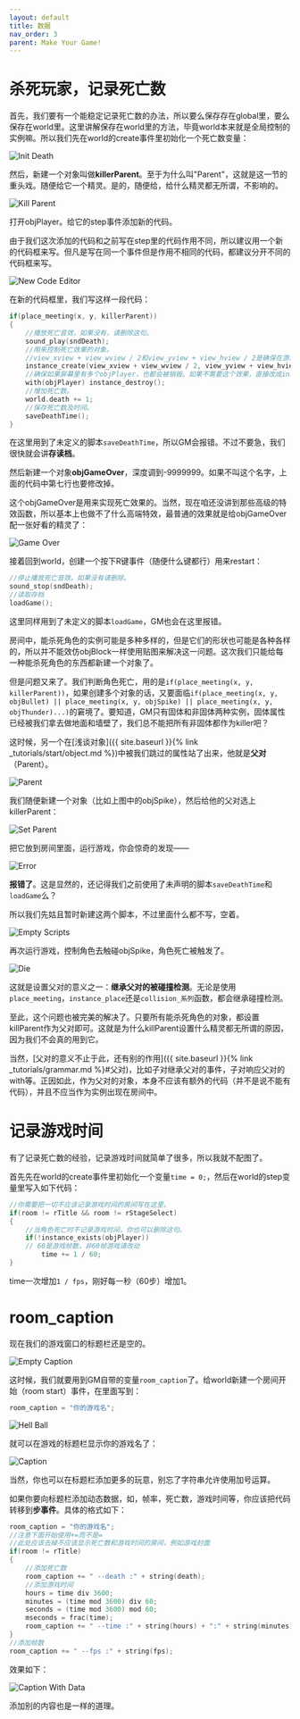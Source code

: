 ```yaml
---
layout: default
title: 数据
nav_order: 3
parent: Make Your Game!
---
```


# 杀死玩家，记录死亡数

首先，我们要有一个能稳定记录死亡数的办法，所以要么保存存在global里，要么保存在world里。这里讲解保存在world里的方法，毕竟world本来就是全局控制的实例嘛。所以我们先在world的create事件里初始化一个死亡数变量：

![Init Death](/assets/images/make_your_game/init_death.png)

然后，新建一个对象叫做**killerParent**。至于为什么叫"Parent"，这就是这一节的重头戏。随便给它一个精灵。是的，随便给，给什么精灵都无所谓，不影响的。

![Kill Parent](/assets/images/make_your_game/kill_parent.png)

打开objPlayer。给它的step事件添加新的代码。

由于我们这次添加的代码和之前写在step里的代码作用不同，所以建议用一个新的代码框来写。但凡是写在同一个事件但是作用不相同的代码，都建议分开不同的代码框来写。

![New Code Editor](/assets/images/make_your_game/new_code_editor.png)

在新的代码框里，我们写这样一段代码：

```c
if(place_meeting(x, y, killerParent))
{
    //播放死亡音效，如果没有，请删除这句。
    sound_play(sndDeath);
    //用来控制死亡效果的对象。
    //view_xview + view_wview / 2和view_yview + view_hview / 2是确保在游戏窗口的正中间创建对象，如果不需要可以改成别的坐标。
    instance_create(view_xview + view_wview / 2, view_yview + view_hview / 2, objGameOver);
    //确保如果屏幕里有多个objPlayer，也都会被销毁。如果不需要这个效果，直接改成instance_destroy();即可。
    with(objPlayer) instance_destroy();
    //增加死亡数。
    world.death += 1;
    //保存死亡数及时间。
    saveDeathTime();
}
```

在这里用到了未定义的脚本`saveDeathTime`，所以GM会报错。不过不要急，我们很快就会讲**存读档**。

然后新建一个对象**objGameOver**，深度调到-9999999。如果不叫这个名字，上面的代码中第七行也要修改掉。

这个objGameOver是用来实现死亡效果的。当然，现在咱还没讲到那些高级的特效函数，所以基本上也做不了什么高端特效，最普通的效果就是给objGameOver配一张好看的精灵了：

![Game Over](/assets/images/make_your_game/game_over.png)

接着回到world，创建一个按下R键事件（随便什么键都行）用来restart：

```c
//停止播放死亡音效。如果没有请删除。
sound_stop(sndDeath);
//读取存档
loadGame();
```

这里同样用到了未定义的脚本`loadGame`，GM也会在这里报错。

房间中，能杀死角色的实例可能是多种多样的，但是它们的形状也可能是各种各样的，所以并不能效仿objBlock一样使用贴图来解决这一问题。这次我们只能给每一种能杀死角色的东西都新建一个对象了。

但是问题又来了。我们判断角色死亡，用的是`if(place_meeting(x, y, killerParent))`，如果创建多个对象的话，又要面临`if(place_meeting(x, y, objBullet) || place_meeting(x, y, objSpike) || place_meeting(x, y, objThunder)...)`的窘境了。要知道，GM只有固体和非固体两种实例，固体属性已经被我们拿去做地面和墙壁了，我们总不能把所有非固体都作为killer吧？

这时候，另一个在[浅谈对象]({{ site.baseurl }}{% link _tutorials/start/object.md %})中被我们跳过的属性站了出来，他就是**父对**（Parent）。

![Parent](/assets/images/make_your_game/parent.png)

我们随便新建一个对象（比如上图中的objSpike），然后给他的父对选上killerParent：

![Set Parent](/assets/images/make_your_game/set_parent.png)

把它放到房间里面，运行游戏，你会惊奇的发现——

![Error](/assets/images/make_your_game/error.png)

**报错了**。这是显然的，还记得我们之前使用了未声明的脚本`saveDeathTime`和`loadGame`么？

所以我们先姑且暂时新建这两个脚本，不过里面什么都不写，空着。

![Empty Scripts](/assets/images/make_your_game/empty_scripts.png)

再次运行游戏，控制角色去触碰objSpike，角色死亡被触发了。

![Die](/assets/images/make_your_game/die.png)

这就是设置父对的意义之一：**继承父对的被碰撞检测**。无论是使用`place_meeting`，`instance_place`还是`collision_系列`函数，都会继承碰撞检测。

至此，这个问题也被完美的解决了。只要所有能杀死角色的对象，都设置killParent作为父对即可。这就是为什么killParent设置什么精灵都无所谓的原因，因为我们不会真的用到它。

当然，[父对的意义不止于此，还有别的作用]({{ site.baseurl }}{% link _tutorials/grammar.md %}#父对)，比如子对继承父对的事件，子对响应父对的with等。正因如此，作为父对的对象，本身不应该有额外的代码（并不是说不能有代码），并且不应当作为实例出现在房间中。

# 记录游戏时间

有了记录死亡数的经验，记录游戏时间就简单了很多，所以我就不配图了。

首先先在world的create事件里初始化一个变量`time = 0;`，然后在world的step变量里写入如下代码：

```c
//你需要把一切不应该记录游戏时间的房间写在这里。
if(room != rTitle && room != rStageSelect)
{
    //当角色死亡时不记录游戏时间，你也可以删除这句。
    if(!instance_exists(objPlayer))
    // 60是游戏帧数，非60帧游戏请改动
        time += 1 / 60;
}
```

time一次增加`1 / fps`，刚好每一秒（60步）增加1。

# room_caption

现在我们的游戏窗口的标题栏还是空的。

![Empty Caption](/assets/images/make_your_game/empty_caption.png)

这时候，我们就要用到GM自带的变量`room_caption`了。给world新建一个房间开始（room start）事件，在里面写到：

```c
room_caption = "你的游戏名";
```

![Hell Ball](/assets/images/make_your_game/hell_ball.png)

就可以在游戏的标题栏显示你的游戏名了：

![Caption](/assets/images/make_your_game/caption.png)


当然，你也可以在标题栏添加更多的玩意，别忘了字符串允许使用加号运算。

如果你要向标题栏添加动态数据，如，帧率，死亡数，游戏时间等，你应该把代码转移到**步事件**。具体的格式如下：

```c
room_caption = "你的游戏名";
//注意下面开始使用+=而不是=
//此处应该去掉不应该显示死亡数和游戏时间的房间，例如游戏封面
if(room != rTitle)
{
    //添加死亡数
    room_caption += " --death :" + string(death);
    //添加游戏时间
    hours = time div 3600;
    minutes = (time mod 3600) div 60;
    seconds = (time mod 3600) mod 60;
    mseconds = frac(time);
    room_caption += " --time :" + string(hours) + ":" + string(minutes) + ":" + string(seconds) + "." + string(mseconds);
}
//添加帧数
room_caption += " --fps :" + string(fps);
```

效果如下：

![Caption With Data](/assets/images/make_your_game/caption_with_data.png)

添加别的内容也是一样的道理。